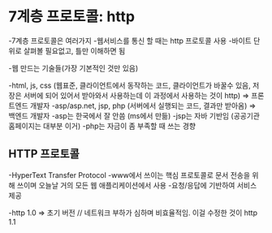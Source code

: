 # 7계층 프로토콜: http
-7계층 프로토콜은 여러가지
-웹서비스를 통신 할 때는 http 프로토콜 사용
-바이트 단위로 살펴볼 필요없고, 틀만 이해하면 됨

-웹 만드는 기술들(가장 기본적인 것만 있음)

-html, js, css (웹표준, 클라이언트에서 동작하는 코드, 클라이언트가 바꿀수 있음, 저장은 서버에 되어 있어서 받아와서 사용하는데 이 과정에서 사용하는 것이 http) => 프론트엔드 개발자
-asp/asp.net, jsp, php (서버에서 실행되는 코드, 결과만 받아옴) => 백엔드 개발자
	-asp는 한국에서 잘 안씀 (ms에서 만듦)
	-jsp는 자바 기반임 (공공기관 홈페이지는 대부분 이거)
	-php는 자금이 좀 부족할 때 쓰는 경향

## HTTP 프로토콜
-HyperText Transfer Protocol
-www에서 쓰이는 핵심 프로토콜로 문서 전송을 위해 쓰이며 오늘날 거의 모든 웹 애플리케이션에서 사용
-요청/응답에 기반하여 서비스 제공


-http 1.0 => 초기 버전 // 네트워크 부하가 심하며 비효율적임. 이걸 수정한 것이 http 1.1
